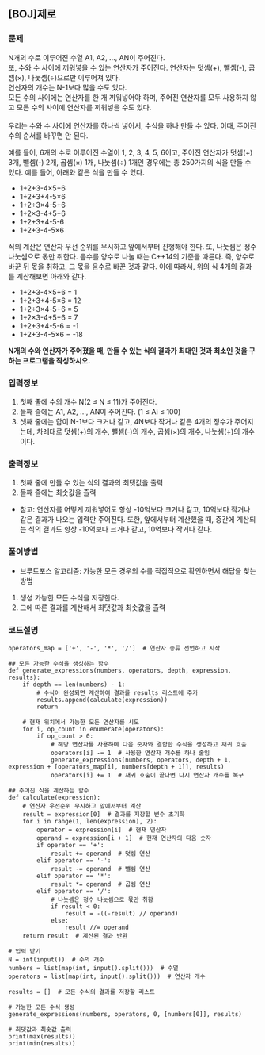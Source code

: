 ## [BOJ]제로

### 문제
N개의 수로 이루어진 수열 A1, A2, ..., AN이 주어진다.<br/>
또, 수와 수 사이에 끼워넣을 수 있는 연산자가 주어진다. 연산자는 덧셈(+), 뺄셈(-), 곱셈(×), 나눗셈(÷)으로만 이루어져 있다.<br/>
연산자의 개수는 N-1보다 많을 수도 있다.<br/>
모든 수의 사이에는 연산자를 한 개 끼워넣어야 하며, 주어진 연산자를 모두 사용하지 않고 모든 수의 사이에 연산자를 끼워넣을 수도 있다.<br/><br/>
우리는 수와 수 사이에 연산자를 하나씩 넣어서, 수식을 하나 만들 수 있다. 이때, 주어진 수의 순서를 바꾸면 안 된다.<br/>

예를 들어, 6개의 수로 이루어진 수열이 1, 2, 3, 4, 5, 6이고, 주어진 연산자가 덧셈(+) 3개, 뺄셈(-) 2개, 곱셈(×) 1개, 나눗셈(÷) 1개인 경우에는 총 250가지의 식을 만들 수 있다. 예를 들어, 아래와 같은 식을 만들 수 있다.

- 1+2+3-4×5÷6
- 1÷2+3+4-5×6
- 1+2÷3×4-5+6
- 1÷2×3-4+5+6
- 1+2+3+4-5-6
- 1+2+3-4-5×6

식의 계산은 연산자 우선 순위를 무시하고 앞에서부터 진행해야 한다. 또, 나눗셈은 정수 나눗셈으로 몫만 취한다. 음수를 양수로 나눌 때는 C++14의 기준을 따른다. 즉, 양수로 바꾼 뒤 몫을 취하고, 그 몫을 음수로 바꾼 것과 같다. 이에 따라서, 위의 식 4개의 결과를 계산해보면 아래와 같다.

- 1+2+3-4×5÷6 = 1
- 1÷2+3+4-5×6 = 12
- 1+2÷3×4-5+6 = 5
- 1÷2×3-4+5+6 = 7
- 1+2+3+4-5-6 = -1
- 1+2+3-4-5×6 = -18

<b>N개의 수와 연산자가 주어졌을 때, 만들 수 있는 식의 결과가 최대인 것과 최소인 것을 구하는 프로그램을 작성하시오.</b>


### 입력정보
1. 첫째 줄에 수의 개수 N(2 ≤ N ≤ 11)가 주어진다.
2. 둘째 줄에는 A1, A2, ..., AN이 주어진다. (1 ≤ Ai ≤ 100)
3. 셋째 줄에는 합이 N-1보다 크거나 같고, 4N보다 작거나 같은 4개의 정수가 주어지는데, 차례대로 덧셈(+)의 개수, 뺄셈(-)의 개수, 곱셈(×)의 개수, 나눗셈(÷)의 개수이다. 

### 출력정보
1. 첫째 줄에 만들 수 있는 식의 결과의 최댓값을 출력
2. 둘째 줄에는 최솟값을 출력
- 참고: 연산자를 어떻게 끼워넣어도 항상 -10억보다 크거나 같고, 10억보다 작거나 같은 결과가 나오는 입력만 주어진다. 또한, 앞에서부터 계산했을 때, 중간에 계산되는 식의 결과도 항상 -10억보다 크거나 같고, 10억보다 작거나 같다.

### 풀이방법
- 브루트포스 알고리즘: 가능한 모든 경우의 수를 직접적으로 확인하면서 해답을 찾는 방법
1. 생성 가능한 모든 수식을 저장한다.
2. 그에 따른 결과를 계산해서 최댓값과 최솟값을 출력

### 코드설명
```
operators_map = ['+', '-', '*', '/']  # 연산자 종류 선언하고 시작

## 모든 가능한 수식을 생성하는 함수
def generate_expressions(numbers, operators, depth, expression, results):
    if depth == len(numbers) - 1:
        # 수식이 완성되면 계산하여 결과를 results 리스트에 추가
        results.append(calculate(expression))
        return

    # 현재 위치에서 가능한 모든 연산자를 시도
    for i, op_count in enumerate(operators):
        if op_count > 0:
            # 해당 연산자를 사용하여 다음 숫자와 결합한 수식을 생성하고 재귀 호출
            operators[i] -= 1  # 사용한 연산자 개수를 하나 줄임
            generate_expressions(numbers, operators, depth + 1, expression + [operators_map[i], numbers[depth + 1]], results)
            operators[i] += 1  # 재귀 호출이 끝나면 다시 연산자 개수를 복구

## 주어진 식을 계산하는 함수
def calculate(expression):
    # 연산자 우선순위 무시하고 앞에서부터 계산
    result = expression[0]  # 결과를 저장할 변수 초기화
    for i in range(1, len(expression), 2):
        operator = expression[i]  # 현재 연산자
        operand = expression[i + 1]  # 현재 연산자의 다음 숫자
        if operator == '+':
            result += operand  # 덧셈 연산
        elif operator == '-':
            result -= operand  # 뺄셈 연산
        elif operator == '*':
            result *= operand  # 곱셈 연산
        elif operator == '/':
            # 나눗셈은 정수 나눗셈으로 몫만 취함
            if result < 0:
                result = -((-result) // operand)
            else:
                result //= operand
    return result  # 계산된 결과 반환

# 입력 받기
N = int(input())  # 수의 개수
numbers = list(map(int, input().split()))  # 수열
operators = list(map(int, input().split()))  # 연산자 개수

results = []  # 모든 수식의 결과를 저장할 리스트

# 가능한 모든 수식 생성
generate_expressions(numbers, operators, 0, [numbers[0]], results)

# 최댓값과 최솟값 출력
print(max(results))
print(min(results))

```